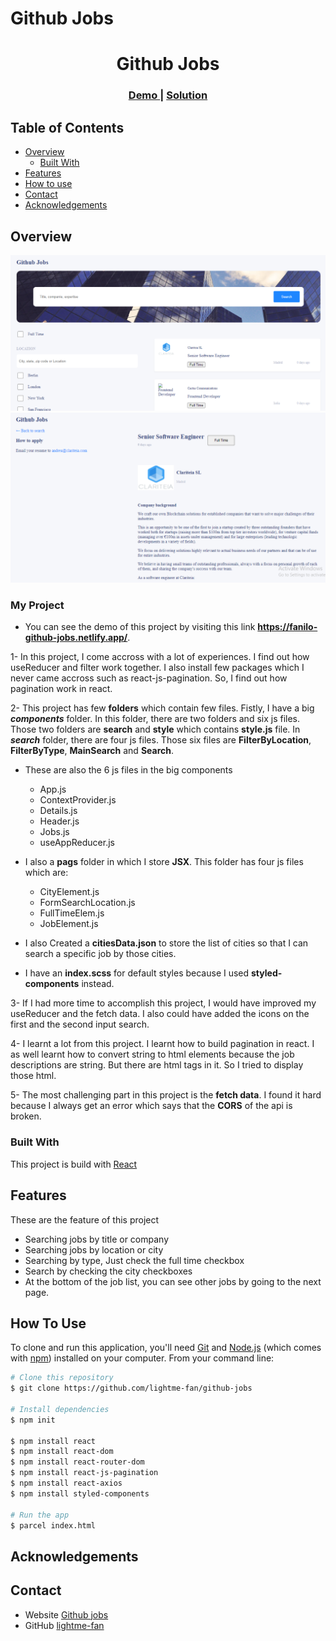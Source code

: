 # Github Jobs

<h1 align="center">Github Jobs</h1>

<div align="center">
  <h3>
    <a href="https://fanilo-github-jobs.netlify.app/">
      Demo
    </a>
    <span> | </span>
    <a href="https://github.com/lightme-fan/github-jobs">
      Solution
    </a>
  </h3>
</div>

<!-- TABLE OF CONTENTS -->

## Table of Contents

-   [Overview](#overview)
    -   [Built With](#built-with)
-   [Features](#features)
-   [How to use](#how-to-use)
-   [Contact](#contact)
-   [Acknowledgements](#acknowledgements)

<!-- OVERVIEW -->

## Overview

![screenshot](./assets/screeshot.png)
![screenshot2](./assets/screenshot2.png)

### My Project

- You can see the demo of this project by visiting this link **https://fanilo-github-jobs.netlify.app/**.

1- In this project, I come accross with a lot of experiences. I find out how useReducer and filter work together. I also install few packages which I never came accross such as react-js-pagination. So, I find out how pagination work in react.

2- This project has few **folders** which contain few files. Fistly, I have a big ***components*** folder. In this folder, there are two folders and six js files. Those two folders are **search** and **style** which contains **style.js** file. In ***search*** folder, there are four js files. Those six files are **FilterByLocation**, **FilterByType**, **MainSearch** and **Search**.

- These are also the 6 js files in the big components
  - App.js
  - ContextProvider.js
  - Details.js
  - Header.js
  - Jobs.js
  - useAppReducer.js

- I also a **pags** folder in which I store **JSX**. This folder has four js files which are:
  - CityElement.js
  - FormSearchLocation.js
  - FullTimeElem.js
  - JobElement.js

- I also Created a **citiesData.json** to store the list of cities so that I can search a specific job by those cities.

- I have an **index.scss** for default styles because I used **styled-components** instead. 

3- If I had more time to accomplish this project, I would have improved my useReducer and the fetch data. I also could have added the icons on the first and the second input search. 

4- I learnt a lot from this project. I learnt how to build pagination in react. I as well learnt how to convert string to html elements because the job descriptions are string. But there are html tags in it. So I tried to display those html.

5- The most challenging part in this project is the **fetch data**. I found it hard because I always get an error which says that the **CORS** of the api is broken.

### Built With
This project is build with [React](https://reactjs.org/)

## Features
These are the feature of this project

- Searching jobs by title or company
- Searching jobs by location or city
- Searching by type, Just check the full time checkbox
- Search by checking the city checkboxes
- At the bottom of the job list, you can see other jobs by going to the next page.

## How To Use

To clone and run this application, you'll need [Git](https://git-scm.com) and [Node.js](https://nodejs.org/en/download/) (which comes with [npm](http://npmjs.com)) installed on your computer. From your command line:

```bash
# Clone this repository
$ git clone https://github.com/lightme-fan/github-jobs

# Install dependencies
$ npm init

$ npm install react
$ npm install react-dom
$ npm install react-router-dom
$ npm install react-js-pagination
$ npm install react-axios
$ npm install styled-components

# Run the app
$ parcel index.html
```

## Acknowledgements

<!-- This section should list any articles or add-ons/plugins that helps you to complete the project. This is optional but it will help you in the future. For example: -->

## Contact

-   Website [Github jobs](https://fanilo-github-jobs.netlify.app/)
-   GitHub [lightme-fan](https://github.com/lightme-fan/github-jobs)
